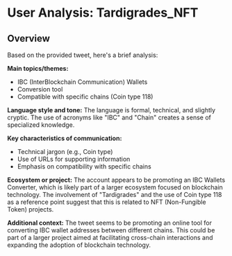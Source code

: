 # User Analysis: Tardigrades_NFT

## Overview

Based on the provided tweet, here's a brief analysis:

**Main topics/themes:**

* IBC (InterBlockchain Communication) Wallets
* Conversion tool
* Compatible with specific chains (Coin type 118)

**Language style and tone:**
The language is formal, technical, and slightly cryptic. The use of acronyms like "IBC" and "Chain" creates a sense of specialized knowledge.

**Key characteristics of communication:**

* Technical jargon (e.g., Coin type)
* Use of URLs for supporting information
* Emphasis on compatibility with specific chains

**Ecosystem or project:**
The account appears to be promoting an IBC Wallets Converter, which is likely part of a larger ecosystem focused on blockchain technology. The involvement of "Tardigrades" and the use of Coin type 118 as a reference point suggest that this is related to NFT (Non-Fungible Token) projects.

**Additional context:**
The tweet seems to be promoting an online tool for converting IBC wallet addresses between different chains. This could be part of a larger project aimed at facilitating cross-chain interactions and expanding the adoption of blockchain technology.